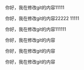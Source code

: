 你好，我在修改git的内容11111

你好，我在修改git的内容22222 11111

你好，我在修改git的内容111111

你好，我在修改git的内容



你好，我在修改git的内容



你好，我在修改git的内容

